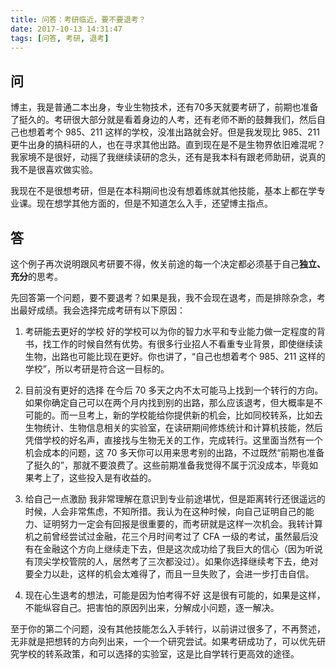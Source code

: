```yaml
---
title: 问答：考研临近，要不要退考？
date: 2017-10-13 14:31:47
tags: [问答, 考研, 退考]
---
```


## 问
博主，我是普通二本出身，专业生物技术，还有70多天就要考研了，前期也准备了挺久的。考研很大部分就是看着身边的人考，还有老师不断的鼓舞我们，然后自己也想着考个 985、211 这样的学校，没准出路就会好。但是我发现比 985、211 更牛出身的搞科研的人，也在寻求其他出路。直到现在是不是生物界依旧难混呢？我家境不是很好，动摇了我继续读研的念头，还有是我本科有跟老师助研，说真的我不是很喜欢做实验。

我现在不是很想考研，但是在本科期间也没有想着练就其他技能，基本上都在学专业课。现在想学其他方面的，但是不知道怎么入手，还望博主指点。

## 答
这个例子再次说明跟风考研要不得，攸关前途的每一个决定都必须基于自己**独立、充分**的思考。

先回答第一个问题，要不要退考？如果是我，我不会现在退考，而是排除杂念，考出最好成绩。我会选择完成考研有以下原因：

1. 考研能去更好的学校
好的学校可以为你的智力水平和专业能力做一定程度的背书，找工作的时候自然有优势。有很多行业招人不看重专业背景，即使继续读生物，出路也可能比现在更好。你也讲了，“自己也想着考个 985、211 这样的学校”，所以考研是符合这一目标的。

2. 目前没有更好的选择
在今后 70 多天之内不太可能马上找到一个转行的方向。如果你确定自己可以在两个月内找到别的出路，那么应该退考，但大概率是不可能的。而一旦考上，新的学校能给你提供新的机会，比如同校转系，比如去生物统计、生物信息相关的实验室，在读研期间修炼统计和计算机技能，然后凭借学校的好名声，直接找与生物无关的工作，完成转行。这里面当然有一个机会成本的问题，这 70 多天你可以用来思考别的出路，不过既然“前期也准备了挺久的”，那就不要浪费了。这些前期准备我觉得不属于沉没成本，毕竟如果考上了，这些投入是有收益的。

3. 给自己一点激励
我非常理解在意识到专业前途堪忧，但是距离转行还很遥远的时候，人会非常焦虑，不知所措。我认为在这种时候，向自己证明自己的能力、证明努力一定会有回报是很重要的，而考研就是这样一次机会。我转计算机之前曾经尝试过金融，花三个月时间考过了 CFA 一级的考试，虽然最后没有在金融这个方向上继续走下去，但是这次成功给了我巨大的信心（因为听说有顶尖学校管院的人，居然考了三次都没过）。如果你选择继续考下去，绝对要全力以赴，这样的机会太难得了，而且一旦失败了，会进一步打击自信。

4. 现在心生退考的想法，可能是因为怕考得不好
这是很有可能的，如果是这样，不能纵容自己。把害怕的原因列出来，分解成小问题，逐一解决。

至于你的第二个问题，没有其他技能怎么入手转行，以前讲过很多了，不再赘述，无非就是把想转的方向列出来，一个一个研究尝试。如果考研成功了，可以优先研究学校的转系政策，和可以选择的实验室，这是比自学转行更高效的途径。
